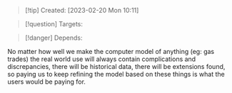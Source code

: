 
>[!tip] Created: [2023-02-20 Mon 10:11]

>[!question] Targets: 

>[!danger] Depends: 

No matter how well we make the computer model of anything (eg: gas trades) the real world use will always contain complications and discrepancies, there will be historical data, there will be extensions found, so paying us to keep refining the model based on these things is what the users would be paying for.